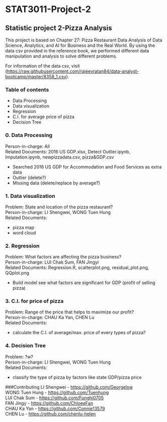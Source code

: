 # STAT3011-Project-2
## Statistic project 2-Pizza Analysis 
This project is based on Chapter 27: Pizza Restaurant Data Analysis of Data Science, Analytics, and AI for Business and the Real World. By using the data csv provided in the reference book, we performed different data manipulation and analysis to solve different problems.  

For information of the data csv, visit (https://raw.githubusercontent.com/rajeevratan84/data-analyst-bootcamp/master/8358_1.csv).  

### Table of contents  
- Data Processing  
- Data visualization  
- Regression  
- C.I. for average price of pizza  
- Decision Tree  

### 0. Data Processing  
Person-in-charge: All  
Related Documents: 2016 US GDP.xlsx, Detect Outlier.ipynb, Imputation.ipynb, newpizzadata.csv, pizza&GDP.csv  
- Searched 2016 US GDP for Accommodation and Food Services as extra data  
- Outlier (delete?)  
- Missing data (delete/replace by average?)  

### 1. Data visualization  
Problem: State and location of the pizza restaurant?  
Person-in-charge: LI Shengwei, WONG Tuen Hung  
Related Documents:  
- pizza map  
- word cloud  

### 2. Regression  
Problem: What factors are affecting the pizza business?  
Person-in-charge: LUI Chak Sum, FAN Jingyi  
Related Documents: Regression.R, scatterplot.png, residual_plot.png, QQplot.png  
- Build model see what factors are significant for GDP (profit of selling pizza)  

### 3. C.I. for price of pizza  
Problem: Range of the price that helps to maximize our profit?  
Person-in-charge: CHAU Ka Yan, CHEN Lu  
Related Documents:  
- calculate the C.I. of average/max. price of every types of pizza?  

### 4. Decision Tree  
Problem: ?w?  
Person-in-charge: LI Shengwei, WONG Tuen Hung  
Related Documents:  
- classify the type of pizza by factors like state GDP/pizza price  

###Contributing
LI Shengwei - https://github.com/Georgelsw  
WONG Tuen Hung - https://github.com/Tuenhung  
LUI Chak Sum - https://github.com/Funghi0705  
FAN Jingy - https://github.com/ChloeeFan  
CHAU Ka Yan - https://github.com/Connie13579  
CHEN Lu - https://github.com/chenlu-helen  
